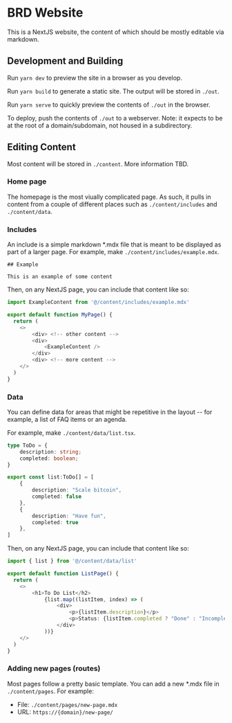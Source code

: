 # BRD Website

This is a NextJS website, the content of which should be mostly editable via markdown.

## Development and Building

Run `yarn dev` to preview the site in a browser as you develop.

Run `yarn build` to generate a static site. The output will be stored in `./out`.

Run `yarn serve` to quickly preview the contents of `./out` in the browser.

To deploy, push the contents of `./out` to a webserver. Note: it expects to be at the root of a domain/subdomain, not housed in a subdirectory.

## Editing Content

Most content will be stored in `./content`. More information TBD.

### Home page

The homepage is the most viually complicated page. As such, it pulls in content from a couple of different places such as `./content/includes` and `./content/data`.

### Includes

An include is a simple markdown *.mdx file that is meant to be displayed as part of a larger page. For example, make `./content/includes/example.mdx`.

```
## Example

This is an example of some content
```

Then, on any NextJS page, you can include that content like so:

```typescript
import ExampleContent from '@/content/includes/example.mdx'

export default function MyPage() {
  return (
    <>
        <div> <!-- other content -->
        <div>
            <ExampleContent />
        </div>
        <div> <!-- more content -->
    </>
  )
}
```

### Data

You can define data for areas that might be repetitive in the layout -- for example, a list of FAQ items or an agenda.

For example, make `./content/data/list.tsx`.

```typescript
type ToDo = {
    description: string;
    completed: boolean;
}

export const list:ToDo[] = [
    {
        description: "Scale bitcoin",
        completed: false
    },
    {
        description: "Have fun",
        completed: true
    },
]
```

Then, on any NextJS page, you can include that content like so:

```typescript
import { list } from '@/content/data/list'

export default function ListPage() {
  return (
    <>
        <h1>To Do List</h2>
            {list.map((listItem, index) => (
                <div>
                    <p>{listItem.description}</p>
                    <p>Status: {listItem.completed ? "Done" : "Incomplete"}</p>
                </div>
            ))}
    </>
  )
}
```

### Adding new pages (routes)

Most pages follow a pretty basic template. You can add a new *.mdx file in `./content/pages`. For example:

- File: `./content/pages/new-page.mdx`
- URL: `https://{domain}/new-page/`

